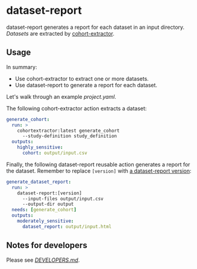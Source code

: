 # dataset-report

dataset-report generates a report for each dataset in an input directory.
_Datasets_ are extracted by [cohort-extractor][].

## Usage

In summary:

* Use cohort-extractor to extract one or more datasets.
* Use dataset-report to generate a report for each dataset.

Let's walk through an example _project.yaml_.

The following cohort-extractor action extracts a dataset:

```yaml
generate_cohort:
  run: >
    cohortextractor:latest generate_cohort
      --study-definition study_definition
  outputs:
    highly_sensitive:
      cohort: output/input.csv
```

Finally, the following dataset-report reusable action generates a report for the dataset.
Remember to replace `[version]` with [a dataset-report version][1]:

```yaml
generate_dataset_report:
  run: >
    dataset-report:[version]
      --input-files output/input.csv
      --output-dir output
  needs: [generate_cohort]
  outputs:
    moderately_sensitive:
      dataset_report: output/input.html
```

## Notes for developers

Please see [_DEVELOPERS.md_](DEVELOPERS.md).

[1]: https://github.com/opensafely-actions/dataset-report/tags
[cohort-extractor]: https://docs.opensafely.org/actions-cohortextractor/
